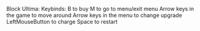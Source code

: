 Block Ultima:
Keybinds:
B to buy
M to go to menu/exit menu
Arrow keys in the game to move around
Arrow keys in the menu to change upgrade
LeftMouseButton to charge
Space to restart

